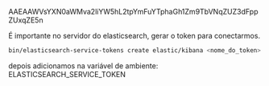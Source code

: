 AAEAAWVsYXN0aWMva2liYW5hL2tpYmFuYTphaGh1Zm9TbVNqZUZ3dFppZUxqZE5n

É importante no servidor do elasticsearch, gerar o token para conectarmos.

```sh
bin/elasticsearch-service-tokens create elastic/kibana <nome_do_token>
```
depois adicionamos na variável de ambiente:
ELASTICSEARCH_SERVICE_TOKEN